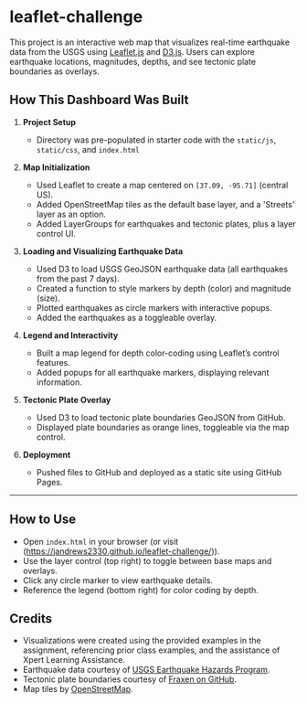 # leaflet-challenge
This project is an interactive web map that visualizes real-time earthquake data from the USGS using [Leaflet.js](https://leafletjs.com/) and [D3.js](https://d3js.org/). Users can explore earthquake locations, magnitudes, depths, and see tectonic plate boundaries as overlays.

## How This Dashboard Was Built

1. **Project Setup**
    - Directory was pre-populated in starter code with the `static/js`, `static/css`, and `index.html`

2. **Map Initialization**
    - Used Leaflet to create a map centered on `[37.09, -95.71]` (central US).
    - Added OpenStreetMap tiles as the default base layer, and a 'Streets' layer as an option.
    - Added LayerGroups for earthquakes and tectonic plates, plus a layer control UI.

3. **Loading and Visualizing Earthquake Data**
    - Used D3 to load USGS GeoJSON earthquake data (all earthquakes from the past 7 days).
    - Created a function to style markers by depth (color) and magnitude (size).
    - Plotted earthquakes as circle markers with interactive popups.
    - Added the earthquakes as a toggleable overlay.

4. **Legend and Interactivity**
    - Built a map legend for depth color-coding using Leaflet’s control features.
    - Added popups for all earthquake markers, displaying relevant information.

5. **Tectonic Plate Overlay**
    - Used D3 to load tectonic plate boundaries GeoJSON from GitHub.
    - Displayed plate boundaries as orange lines, toggleable via the map control.

6. **Deployment**
    - Pushed files to GitHub and deployed as a static site using GitHub Pages.

---

## How to Use

- Open `index.html` in your browser (or visit (https://jandrews2330.github.io/leaflet-challenge/)).
- Use the layer control (top right) to toggle between base maps and overlays.
- Click any circle marker to view earthquake details.
- Reference the legend (bottom right) for color coding by depth.

## Credits

- Visualizations were created using the provided examples in the assignment, referencing prior class examples, and the assistance of Xpert Learning Assistance. 
- Earthquake data courtesy of [USGS Earthquake Hazards Program](https://earthquake.usgs.gov/earthquakes/feed/v1.0/geojson.php).
- Tectonic plate boundaries courtesy of [Fraxen on GitHub](https://github.com/fraxen/tectonicplates).
- Map tiles by [OpenStreetMap](https://www.openstreetmap.org/).